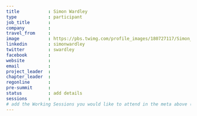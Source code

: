 ```yaml
---
title           : Simon Wardley
type            : participant
job_title       :
company         :
travel_from     :
image           : https://pbs.twimg.com/profile_images/180727117/Simon_400x400.jpg
linkedin        : simonwardley
twitter         : swardley
facebook        :
website         :
email           :
project_leader  :
chapter_leader  :
regonline       :
pre-summit      :
status          : add details
sessions        :
# add the Working Sessions you would like to attend in the meta above (use the session's title) e.g. sessions (one per line): -Security Playbooks Diagrams -Hackathon Daily Sessions
---
```


<!-- put more details about participant here -->
